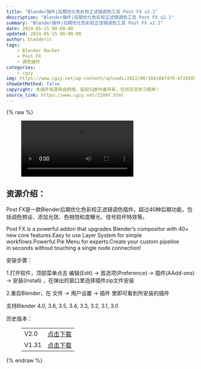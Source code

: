 ```yaml
---
title: "Blender插件|后期优化色彩校正滤镜调色工具 Post FX v2.1"
description: "Blender插件|后期优化色彩校正滤镜调色工具 Post FX v2.1"
summary: "Blender插件|后期优化色彩校正滤镜调色工具 Post FX v2.1"
date: 2024-05-15 00:00:00
updated: 2024-05-15 00:00:00
author: blenderit
tags: 
    - Blender Market
    - Post FX
    - 调色插件
categories:
    - cgzy
img: https://www.cgzy.net/wp-content/uploads/2022/08/1661667476-bf2b585aaeb7a04.jpg
showGetMethod: false
copyright: 本插件资源来自网络，版权归原作者所有，仅供交流学习使用！
source_link: https://www.cgzy.net/21097.html
---
```


{% raw %}
<figure class="wp-block-video aligncenter"><video controls src="https://cloud.video.taobao.com/play/u/717183932/p/1/e/6/t/1/373997976616.mp4"></video></figure><div class="wp-block-pandastudio-title"><div class="title_style_01"><h2 id="h2-0">资源介绍：</h2></div></div><p class="is-style-text-indent-2em">Post FX是一款Blender后期优化色彩校正滤镜调色插件。超过40种后期功能，包括调色预设、添加光效、色相饱和度曝光、信号损坏特效等。</p><p>Post FX is a powerful addon that upgrades Blender’s compositor with 40+ new core features.Easy to use Layer System for simple workflows.Powerful Pie Menu for experts.Create your custom pipeline in seconds without touching a single node connection!</p><div class="wp-block-pandastudio-title"><div class="title_style_01"><p>安装步骤：</p></div></div><p>1.打开软件，顶部菜单点击 编辑(Edit) → 首选项(Preference) → 插件(AAdd-ons) → 安装(Install) ，在弹出的窗口里选择插件zip文件安装</p><p>2.重启Blender，在 文件 → 用户设置 → 插件 里即可看到所安装的插件</p><div class="wp-block-pandastudio-tips"><div class="tip success "><p>支持Blender 4.0, 3.6, 3.5, 3.4, 3.3, 3.2, 3.1, 3.0</p>
</div></div><div class="wp-block-pandastudio-title"><div class="title_style_01"><p>历史版本：</p></div></div><figure class="wp-block-table has-medium-font-size" style="font-style:normal;font-weight:500"><table><tbody><tr><td>V2.0</td><td><a href="https://www.cgzy.net/go?_=50560ddf0aaHR0cHM6Ly9wYW4uYmFpZHUuY29tL3MvMWdiQlBtOEUzVWhqc053MmdoVkVtX3c%2FcHdkPWliZGc%3D" target="_blank">点击下载</a></td></tr><tr><td>V1.31</td><td><a href="https://www.cgzy.net/go?_=6af87853deaHR0cHM6Ly9wYW4uYmFpZHUuY29tL3MvMWVsZmM5V05HYTZQRTNqdFZJRW9DdXc%2FcHdkPXcxYms%3D" target="_blank" rel="noreferrer noopener">点击下载</a></td></tr></tbody></table></figure>
<div style="display: none">cgzy</div>
{% endraw %}